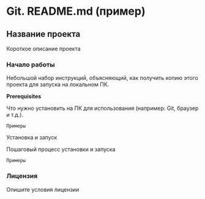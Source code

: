 # Git. README.md (пример)
## Название проекта
Короткое описание проекта
### Начало работы

Небольшой набор инструкций, объясняющий, как получить копию этого проекта для запуска на локальном ПК. 

**Prerequisites** 

Что нужно установить на ПК для использования (например: Git, браузер и т.д.). 

```Примеры```  

Установка и запуск  

Пошаговый процесс установки и запуска  

```Примеры```  

### Лицензия

Опишите условия лицензии